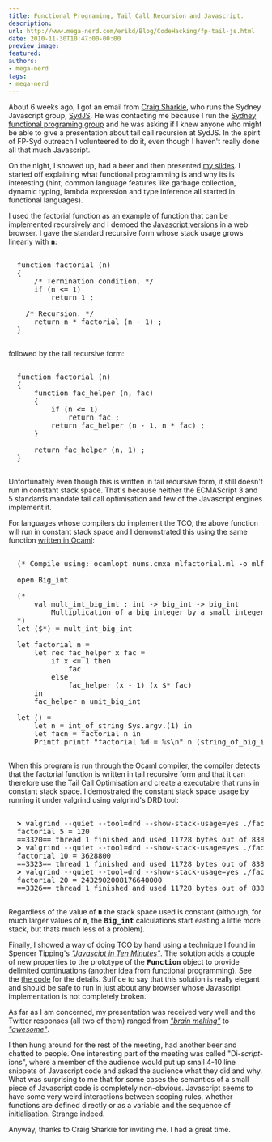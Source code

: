 ```yaml
---
title: Functional Programing, Tail Call Recursion and Javascript.
description:
url: http://www.mega-nerd.com/erikd/Blog/CodeHacking/fp-tail-js.html
date: 2010-11-30T10:47:00-00:00
preview_image:
featured:
authors:
- mega-nerd
tags:
- mega-nerd
---
```




<p>
About 6 weeks ago, I got an email from
	<a href="http://blogs.atlassian.com/developer/csharkie/">
	Craig Sharkie</a>,
who runs the Sydney Javascript group,
	<a href="http://sydjs.com/">
	SydJS</a>.
He was contacting me because I run the
	<a href="http://groups.google.com/group/fp-syd">
	Sydney functional programing group</a>
and he was asking if I knew anyone who might be able to give a presentation
about tail call recursion at SydJS.
In the spirit of FP-Syd outreach I volunteered to do it, even though I haven't
really done all that much Javascript.
</p>

<p>
On the night, I showed up, had a beer and then presented
	<a href="http://www.mega-nerd.com/erikd/Blog/files/js-tail-call.pdf">
	my slides</a>.
I started off explaining what functional programming is and why its is
interesting (hint; common language features like garbage collection, dynamic
typing, lambda expression and type inference all started in functional
languages).
</p>

<p>
I used the factorial function as an example of function that can be implemented
recursively and I demoed the
	<a href="http://www.mega-nerd.com/erikd/Blog/files/js-demo/">
	Javascript versions</a>
in a web browser.
I gave the standard recursive form whose stack usage grows linearly with
<tt><b>n</b></tt>:
</p>

<pre class="code">

  function factorial (n)
  {
      /* Termination condition. */
      if (n &lt;= 1)
          return 1 ;

    /* Recursion. */
      return n * factorial (n - 1) ;
  }

</pre>

<p>
followed by the tail recursive form:
</p>

<pre class="code">

  function factorial (n)
  {
      function fac_helper (n, fac)
      {
          if (n &lt;= 1)
              return fac ;
          return fac_helper (n - 1, n * fac) ;
      }

      return fac_helper (n, 1) ;
  }

</pre>

<p>
Unfortunately even though this is written in tail recursive form, it still doesn't
run in constant stack space.
That's because neither the ECMAScript 3 and 5 standards mandate tail call
optimisation and few of the Javascript engines implement it.
</p>

<p>
For languages whose compilers do implement the TCO, the above function will
run in constant stack space and I demonstrated this using the same function
	<a href="http://www.mega-nerd.com/erikd/Blog/files/mlfactorial.ml">
	written in Ocaml</a>:
</p>

<pre class="code">

  (* Compile using: ocamlopt nums.cmxa mlfactorial.ml -o mlfactorial *)

  open Big_int

  (*
      val mult_int_big_int : int -&gt; big_int -&gt; big_int
          Multiplication of a big integer by a small integer
  *)
  let ($*) = mult_int_big_int

  let factorial n =
      let rec fac_helper x fac =
          if x &lt;= 1 then
              fac
          else
              fac_helper (x - 1) (x $* fac)
      in
      fac_helper n unit_big_int

  let () =
      let n = int_of_string Sys.argv.(1) in
      let facn = factorial n in
      Printf.printf &quot;factorial %d = %s\n&quot; n (string_of_big_int facn)

</pre>

<p>
When this program is run through the Ocaml compiler, the compiler detects that
the factorial function is written in tail recursive form and that it can
therefore use the Tail Call Optimisation and create a executable that runs in
constant stack space.
I demostrated the constant stack space usage by running it under valgrind using
valgrind's DRD tool:
</p>

<pre class="code">

  <b>&gt;</b> valgrind --quiet --tool=drd --show-stack-usage=yes ./factorial 5
  factorial 5 = 120
  ==3320== thread 1 finished and used 11728 bytes out of 8388608 on its stack. Margin: 8376880 bytes.
  <b>&gt;</b> valgrind --quiet --tool=drd --show-stack-usage=yes ./factorial 10
  factorial 10 = 3628800
  ==3323== thread 1 finished and used 11728 bytes out of 8388608 on its stack. Margin: 8376880 bytes.
  <b>&gt;</b> valgrind --quiet --tool=drd --show-stack-usage=yes ./factorial 20
  factorial 20 = 2432902008176640000
  ==3326== thread 1 finished and used 11728 bytes out of 8388608 on its stack. Margin: 8376880 bytes.

</pre>

<p>
Regardless of the value of <tt><b>n</b></tt> the stack space used is constant
(although, for much larger values of <tt><b>n</b></tt>, the
<tt><b>Big_int</b></tt> calculations start easting a little more stack, but
thats much less of a problem).
</p>

<p>
Finally, I showed a way of doing TCO by hand using a technique I found in
Spencer Tipping's
	<a href="https://github.com/spencertipping/js-in-ten-minutes/">
	<i>&quot;Javascipt in Ten Minutes&quot;</i></a>.
The solution adds a couple of new properties to the prototype of the
<tt><b>Function</b></tt> object to provide delimited continuations (another
idea from functional programming).
See the
	<a href="http://www.mega-nerd.com/erikd/Blog/files/js-demo/demo5-factorial.js">
	the code</a>
for the details.
Suffice to say that this solution is really elegant and should be safe to run
in just about any browser whose Javascript implementation is not completely
broken.
</p>

<p>
As far as I am concerned, my presentation was received very well and the Twitter
responses (all two of them) ranged from
	<a href="https://twitter.com/sydjs/status/4821816115728384">
	<i>&quot;brain melting&quot;</i></a>
to
	<a href="https://twitter.com/pamelafox/status/4884534680092672">
	<i>&quot;awesome&quot;</i></a>.
</p>

<p>
I then hung around for the rest of the meeting, had another beer and chatted to
people.
One interesting part of the meeting was called &quot;Di-<i>script</i>-ions&quot;, where a
member of the audience would put up small 4-10 line snippets of Javascript code
and asked the audience what they did and why.
What was surprising to me that for some cases the semantics of a small piece of
Javascript code is completely non-obvious.
Javascript seems to have some very weird interactions between scoping rules,
whether functions are defined directly or as a variable and the sequence of
initialisation.
Strange indeed.
</p>

<p>
Anyway, thanks to Craig Sharkie for inviting me.
I had a great time.
</p>



